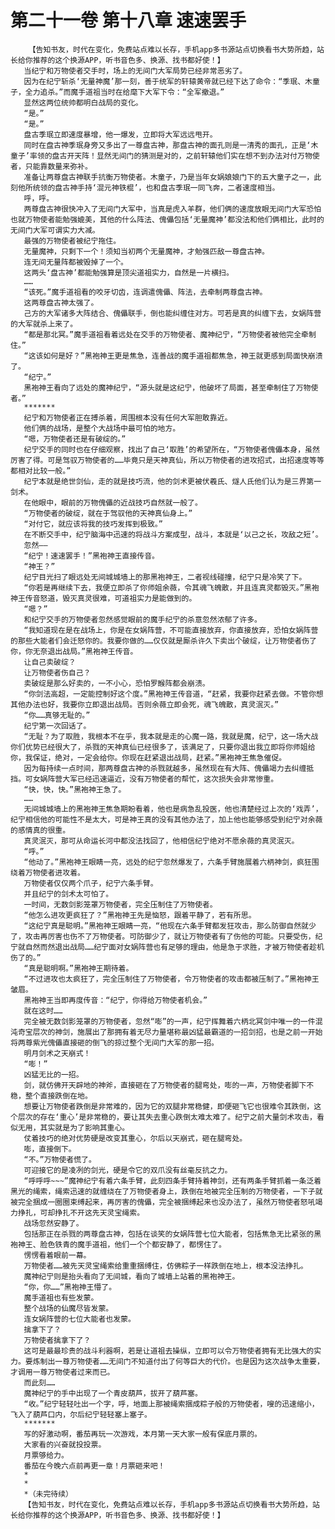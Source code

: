 # 第二十一卷 第十八章 速速罢手
        【告知书友，时代在变化，免费站点难以长存，手机app多书源站点切换看书大势所趋，站长给你推荐的这个换源APP，听书音色多、换源、找书都好使！】
       当纪宁和万物使者交手时，场上的无间门大军局势已经非常恶劣了。
       因为在纪宁斩杀‘无量神魔’那一刻，善于统军的轩辕黄帝就已经下达了命令：“季珉、木童子，全力追杀。”而魔手道祖当时在给麾下大军下令：“全军撤退。”
       显然这两位统帅都明白战局的变化。
       “是。”
       “是。”
       盘古季珉立即速度暴增，他一爆发，立即将大军远远甩开。
       同时在盘古神季珉身旁又多出了一尊盘古神，那盘古神的面孔则是一清秀的面孔，正是‘木童子’率领的盘古开天阵！显然无间门的猜测是对的，之前轩辕他们实在想不到办法对付万物使者，只能靠数量来弥补。
       准备让两尊盘古神联手抗衡万物使者。木童子，乃是当年女娲娘娘门下的五大童子之一，此刻他所统领的盘古神手持‘混元神铁棍’，也和盘古季珉一同飞奔，二者速度相当。
       呼，呼。
       两尊盘古神很快冲入了无间门大军中，当真是虎入羊群，他们俩的速度放眼无间门大军恐怕也就万物使者能勉强媲美，其他的什么阵法、傀儡包括‘无量魔神’都没法和他们俩相比，此时的无间门大军可谓实力大减。
       最强的万物使者被纪宁拖住。
       无量魔神，只剩下一个！须知当初两个无量魔神，才勉强匹敌一尊盘古神。
       连无间无量阵都被毁掉了一个。
       这两头‘盘古神’都能勉强算是顶尖道祖实力，自然是一片横扫。
       ……
       “该死。”魔手道祖看的咬牙切齿，连调遣傀儡、阵法，去牵制两尊盘古神。
       这两尊盘古神太强了。
       己方的大军诸多大阵结合、傀儡联手，倒也能纠缠住对方。可若是真的纠缠下去，女娲阵营的大军就杀上来了。
       “都是那北冥。”魔手道祖看着远处在交手的万物使者、魔神纪宁，“万物使者被他完全牵制住。”
       “这该如何是好？”黑袍神王更是焦急，连善战的魔手道祖都焦急，神王就更感到局面快崩溃了。
       “纪宁。”
       黑袍神王看向了远处的魔神纪宁，“源头就是这纪宁，他破坏了局面，甚至牵制住了万物使者。”
       *******
       纪宁和万物使者正在搏杀着，周围根本没有任何大军胆敢靠近。
       他们俩的战场，是整个大战场中最可怕的地方。
       “嗯，万物使者还是有破绽的。”
       纪宁交手的同时也在仔细观察，找出了自己‘取胜’的希望所在，“万物使者傀儡本身，虽然厉害了得。可是驾驭万物使者的……毕竟只是天神真仙，所以万物使者的进攻招式，出招速度等等都相对比较一般。”
       纪宁本就是绝世剑仙，走的就是技巧流，他的剑术更被伏羲氏、燧人氏他们认为是三界第一剑术。
       在他眼中，眼前的万物傀儡的近战技巧自然就一般了。
       “万物使者的破绽，就在于驾驭他的天神真仙身上。”
       “对付它，就应该将我的技巧发挥到极致。”
       在不断交手中，纪宁脑海中迅速的将战斗方案成型，战斗，本就是‘以己之长，攻敌之短’。
       忽然——
       “纪宁！速速罢手！”黑袍神王直接传音。
       “神王？”
       纪宁目光扫了眼远处无间城城墙上的那黑袍神王，二者视线碰撞，纪宁只是冷笑了下。
       “你若是再继续下去，我便立即杀了你师姐余薇，令其魂飞魄散，并且连真灵都毁灭。”黑袍神王传音怒道，毁灭真灵很难，可道祖实力是能做到的。
       “嗯？”
       和纪宁交手的万物使者忽然感觉眼前的魔手纪宁的杀意忽然浓郁了许多。
       “我知道现在是在战场上，你是在女娲阵营，不可能直接放弃，你直接放弃，恐怕女娲阵营的那些大能者们会迁怒你的。我要你做的……仅仅就是厮杀许久下卖出个破绽，让万物使者伤了你，你无奈退出战局。”黑袍神王传音。
       让自己卖破绽？
       让万物使者伤自己？
       卖破绽是那么好卖的，一不小心，恐怕罗睺阵都会崩溃。
       “你剑法高超，一定能控制好这个度。”黑袍神王传音道，“赶紧，我要你赶紧去做。不管你想其他办法也好，我要你立即退出战局。否则余薇立即会死，魂飞魄散，真灵泯灭。”
       “你……真够无耻的。”
       纪宁第一次回话了。
       “无耻？为了取胜，我根本不在乎，我本就是走的心魔一路，我就是魔，纪宁，这一场大战你们优势已经很大了，杀戮的天神真仙已经很多了，该满足了，只要你退出我立即将你师姐给你，我保证，绝对，一定会给你。你现在赶紧退出战局，赶紧。”黑袍神王焦急催促。
       因为每持续一点时间，那两尊盘古神的杀戮就越多，虽然现在有大阵、傀儡竭力去纠缠抵挡。可女娲阵营大军已经迅速逼近，没有万物使者的帮忙，这次损失会非常惨重。
       “快，快，快。”黑袍神王急了。
       ……
       无间城城墙上的黑袍神王焦急期盼看着，他也是病急乱投医，他也清楚经过上次的‘戏弄’，纪宁相信他的可能性不是太大，可是神王真的没有其他办法了，加上他也能够感受到纪宁对余薇的感情真的很重。
       真灵泯灭，那可从命运长河中都没法找回了，他相信纪宁绝对不愿余薇的真灵泯灭。
       “呼。”
       “他动了。”黑袍神王眼睛一亮，远处的纪宁忽然爆发了，六条手臂施展着六柄神剑，疯狂围绕着万物使者进攻着。
       万物使者仅仅两个爪子，纪宁六条手臂。
       并且纪宁的剑术太可怕了。
       一时间，无数剑影笼罩万物使者，完全压制住了万物使者。
       “他怎么进攻更疯狂了？”黑袍神王先是恼怒，跟着平静了，若有所思。
       “这纪宁真是聪明。”黑袍神王眼睛一亮，“他现在六条手臂都发狂攻击，那么防御自然就少了，攻击再厉害也伤不了万物使者。可防御少了，就让万物使者有了伤他的可能。只要受伤，纪宁就自然而然退出战局……纪宁面对女娲阵营也有足够的理由，他是急于求胜，才被万物使者趁机伤了的。”
       “真是聪明啊。”黑袍神王期待着。
       “不过进攻也太疯狂了，完全压制住了万物使者，令万物使者的攻击都被压制了。”黑袍神王皱眉。
       黑袍神王当即再度传音：“纪宁，你得给万物使者机会。”
       就在这时……
       完全被无数剑影笼罩的万物使者，忽然“嘭”的一声，纪宁挥舞着六柄北冥剑中唯一的一件混沌奇宝层次的神剑，施展出了那拥有着无尽力量堪称最凶猛最霸道的一招剑招，也是之前一开始将两尊紫光傀儡直接砸的倒飞的掠过整个无间门大军的那一招。
       明月剑术之天崩式！
       “嘭！”
       凶猛无比的一招。
       剑，就仿佛开天辟地的神斧，直接砸在了万物使者的腿弯处，嘭的一声，万物使者脚下不稳，整个直接跌倒在地。
       想要让万物使者跌倒是非常难的，因为它的双腿非常稳健，即便砸飞它也很难令其跌倒，这个层次的存在‘重心’是非常稳的，要让其失去重心跌倒太难太难了。纪宁之前大量剑术攻击，看似无用，其实就是为了影响其重心。
       仗着技巧的绝对优势硬是改变其重心，尔后以天崩式，砸在腿弯处。
       嘭，直接倒下。
       “不。”万物使者慌了。
       可迎接它的是凌冽的剑光，硬是令它的双爪没有丝毫反抗之力。
       “呼呼呼~~~”魔神纪宁有着六条手臂，此刻四条手臂持着神剑，还有两条手臂抓着一条泛着黑光的绳索，绳索迅速的就缠绕在了万物使者身上，跌倒在地被完全压制的万物使者，一下子就被完全捆成一圈圈束缚起来，再厉害的傀儡，完全被捆缚起来也没办法了，虽然万物使者怒吼竭力挣扎，可却挣扎不开这先天灵宝绳索。
       战场忽然安静了。
       包括那正在杀戮的两尊盘古神，包括在谈笑的女娲阵营七位大能者，包括焦急无比紧张的黑袍神王、脸色铁青的魔手道祖，他们一个个都安静了，都愣住了。
       愣愣看着眼前一幕。
       万物使者……被先天灵宝绳索给重重捆缚住，仿佛粽子一样跌倒在地上，根本没法挣扎。
       魔神纪宁则是抬头看向了无间城，看向了城墙上站着的黑袍神王。
       “你，你……”黑袍神王懵了。
       魔手道祖也有些发蒙。
       整个战场的仙魔尽皆发蒙。
       连女娲阵营的七位大能者也发蒙。
       擒拿下了？
       万物使者擒拿下了？
       这可是最最珍贵的战斗利器啊，若是让道祖去操纵，立即可以令万物使者拥有无比强大的实力。要炼制出一尊万物使者……无间门不知道付出了何等巨大的代价。也是因为这次战争太重要，才调用一尊万物使者过来而已。
       而此刻……
       魔神纪宁的手中出现了一个青皮葫芦，拔开了葫芦塞。
       “收。”纪宁轻轻吐出一个字，呼，地面上那被绳索捆成粽子般的万物使者，嗖的迅速缩小，飞入了葫芦口内，尔后纪宁轻轻塞上塞子。
       *******
       写的好激动啊，番茄再玩一次游戏，本月第一天大家一般有保底月票的。
       大家看的兴奋就投投票。
       月票够给力。
       番茄在今晚六点前再更一章！月票砸来吧！
       *
       *
       *（未完待续）
       【告知书友，时代在变化，免费站点难以长存，手机app多书源站点切换看书大势所趋，站长给你推荐的这个换源APP，听书音色多、换源、找书都好使！】